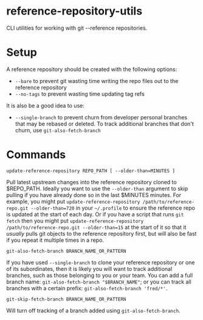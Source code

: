 # reference-repository-utils
CLI utilities for working with git --reference repositories.

# Setup

A reference repository should be created with the following options:

* `--bare` to prevent git wasting time writing the repo files out to the reference repository
* `--no-tags` to prevent wasting time updating tag refs

It is also be a good idea to use:

* `--single-branch` to prevent churn from developer personal branches that may be rebased or deleted. To track additional branches that don't churn, use `git-also-fetch-branch`

# Commands

`update-reference-repository REPO_PATH [ --older-than=MINUTES ]`

Pull latest upstream changes into the reference repository cloned to $REPO_PATH. Ideally you want to use the `--older-than` argument to skip pulling if you have already done so in the last $MINUTES minutes. For example, you might put `update-reference-repository /path/to/reference-repo.git --older-than=720` in your `~/.profile` to ensure the reference repo is updated at the start of each day. Or if you have a script that runs `git fetch` then you might put `update-reference-repository /path/to/reference-repo.git --older-than=15` at the start of it so that it _usually_ pulls git objects to the reference repository first, but will also be fast if you repeat it multiple times in a repo.

`git-also-fetch-branch BRANCH_NAME_OR_PATTERN`

If you have used `--single-branch` to clone your reference repository or one of its subordinates, then it is likely you will want to track additional branches, such as those belonging to you or your team. You can add a full branch name: `git-also-fetch-branch "$BRANCH_NAME"`; or you can track all branches with a certain prefix: `git-also-fetch-branch 'fred/*'`.

`git-skip-fetch-branch BRANCH_NAME_OR_PATTERN`

Will turn off tracking of a branch added using `git-also-fetch-branch`.
